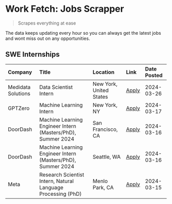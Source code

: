 # Work Fetch: Jobs Scrapper
> Scrapes everything at ease

The data keeps updating every hour so you can always get the latest jobs and wont miss out on any opportunities.

## SWE Internships
<!--START_SECTION:workfetch-->
| Company            | Title                                                        | Location                | Link                                                                                                                                                                                                                                                                   | Date Posted   |
|:-------------------|:-------------------------------------------------------------|:------------------------|:-----------------------------------------------------------------------------------------------------------------------------------------------------------------------------------------------------------------------------------------------------------------------|:--------------|
| Medidata Solutions | Data Scientist Intern                                        | New York, United States | [Apply](https://www.linkedin.com/jobs/view/data-scientist-intern-at-medidata-solutions-3810253704?position=8&pageNum=0&refId=iCiBJqhsJXAMhObx19GyrA%3D%3D&trackingId=VyORN8ZWPr90c6u8VfEtDA%3D%3D&trk=public_jobs_jserp-result_search-card)                            | 2024-03-26    |
| GPTZero            | Machine Learning Intern                                      | New York, NY            | [Apply](https://www.linkedin.com/jobs/view/machine-learning-intern-at-gptzero-3860723963?position=7&pageNum=0&refId=iCiBJqhsJXAMhObx19GyrA%3D%3D&trackingId=mziyK0a%2BJBKuPB3zXjLwXg%3D%3D&trk=public_jobs_jserp-result_search-card)                                   | 2024-03-17    |
| DoorDash           | Machine Learning Engineer Intern (Masters/PhD), Summer 2024  | San Francisco, CA       | [Apply](https://www.linkedin.com/jobs/view/machine-learning-engineer-intern-masters-phd-summer-2024-at-doordash-3736457737?position=2&pageNum=0&refId=iCiBJqhsJXAMhObx19GyrA%3D%3D&trackingId=1Nz7t%2FKg8vSOc7JeG4i48Q%3D%3D&trk=public_jobs_jserp-result_search-card) | 2024-03-16    |
| DoorDash           | Machine Learning Engineer Intern (Masters/PhD), Summer 2024  | Seattle, WA             | [Apply](https://www.linkedin.com/jobs/view/machine-learning-engineer-intern-masters-phd-summer-2024-at-doordash-3736455966?position=3&pageNum=0&refId=iCiBJqhsJXAMhObx19GyrA%3D%3D&trackingId=iYY7Fy8imVP1GWQInBm5rw%3D%3D&trk=public_jobs_jserp-result_search-card)   | 2024-03-16    |
| Meta               | Research Scientist Intern, Natural Language Processing (PhD) | Menlo Park, CA          | [Apply](https://www.linkedin.com/jobs/view/research-scientist-intern-natural-language-processing-phd-at-meta-3858718375?position=9&pageNum=0&refId=iCiBJqhsJXAMhObx19GyrA%3D%3D&trackingId=lVd%2FZ9UikddI%2BPUxAtrbNw%3D%3D&trk=public_jobs_jserp-result_search-card)  | 2024-03-15    |
<!--END_SECTION:workfetch-->
